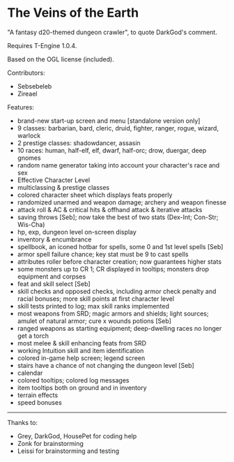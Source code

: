 The Veins of the Earth
=========

"A fantasy d20-themed dungeon crawler", to quote DarkGod's comment.

Requires T-Engine 1.0.4.

Based on the OGL license (included).

Contributors:
- Sebsebeleb
- Zireael

Features:
- brand-new start-up screen and menu [standalone version only]
- 9 classes: barbarian, bard, cleric, druid, fighter, ranger, rogue, wizard, warlock
- 2 prestige classes: shadowdancer, assasin
- 10 races: human, half-elf, elf, dwarf, half-orc; drow, duergar, deep gnomes
- random name generator taking into account your character's race and sex
- Effective Character Level
- multiclassing & prestige classes
- colored character sheet which displays feats properly
- randomized unarmed and weapon damage; archery and weapon finesse
- attack roll & AC & critical hits & offhand attack & iterative attacks
- saving throws [Seb]; now take the best of two stats (Dex-Int; Con-Str; Wis-Cha)
- hp, exp, dungeon level on-screen display
- inventory & encumbrance
- spellbook, an iconed hotbar for spells, some 0 and 1st level spells [Seb]
- armor spell failure chance; key stat must be 9 to cast spells
- attributes roller before character creation; now guarantees higher stats
- some monsters up to CR 1; CR displayed in tooltips; monsters drop equipment and corpses
- feat and skill select [Seb]
- skill checks and opposed checks, including armor check penalty and racial bonuses; more skill points at first character level
- skill tests printed to log; max skill ranks implemented
- most weapons from SRD; magic armors and shields; light sources; amulet of natural armor; cure x wounds potions [Seb]
- ranged weapons as starting equipment; deep-dwelling races no longer get a torch
- most melee & skill enhancing feats from SRD
- working Intuition skill and item identification
- colored in-game help screen; legend screen
- stairs have a chance of not changing the dungeon level [Seb]
- calendar
- colored tooltips; colored log messages
- item tooltips both on ground and in inventory
- terrain effects
- speed bonuses


***
Thanks to:
- Grey, DarkGod, HousePet for coding help
- Zonk for brainstorming
- Leissi for brainstorming and testing

